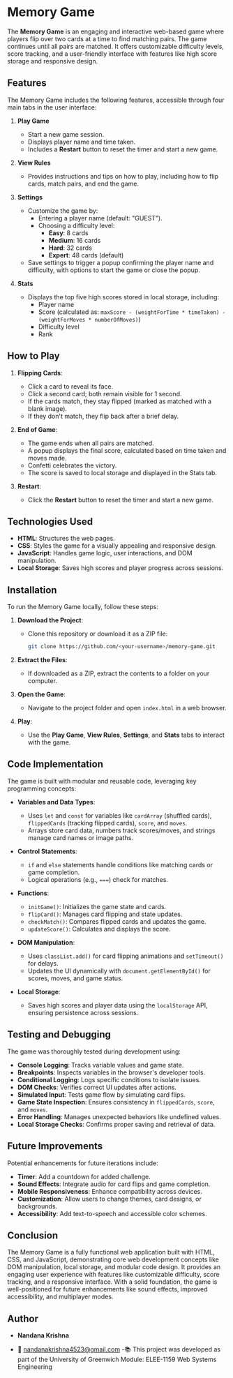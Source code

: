 

# Memory Game

The **Memory Game** is an engaging and interactive web-based game where players flip over two cards at a time to find matching pairs. The game continues until all pairs are matched. It offers customizable difficulty levels, score tracking, and a user-friendly interface with features like high score storage and responsive design.

## Features
The Memory Game includes the following features, accessible through four main tabs in the user interface:

1. **Play Game**
   - Start a new game session.
   - Displays player name and time taken.
   - Includes a **Restart** button to reset the timer and start a new game.

2. **View Rules**
   - Provides instructions and tips on how to play, including how to flip cards, match pairs, and end the game.

3. **Settings**
   - Customize the game by:
     - Entering a player name (default: "GUEST").
     - Choosing a difficulty level:
       - **Easy**: 8 cards
       - **Medium**: 16 cards
       - **Hard**: 32 cards
       - **Expert**: 48 cards (default)
   - Save settings to trigger a popup confirming the player name and difficulty, with options to start the game or close the popup.

4. **Stats**
   - Displays the top five high scores stored in local storage, including:
     - Player name
     - Score (calculated as: `maxScore - (weightForTime * timeTaken) - (weightForMoves * numberOfMoves)`)
     - Difficulty level
     - Rank

## How to Play
1. **Flipping Cards**:
   - Click a card to reveal its face.
   - Click a second card; both remain visible for 1 second.
   - If the cards match, they stay flipped (marked as matched with a blank image).
   - If they don't match, they flip back after a brief delay.

2. **End of Game**:
   - The game ends when all pairs are matched.
   - A popup displays the final score, calculated based on time taken and moves made.
   - Confetti celebrates the victory.
   - The score is saved to local storage and displayed in the Stats tab.

3. **Restart**:
   - Click the **Restart** button to reset the timer and start a new game.

## Technologies Used
- **HTML**: Structures the web pages.
- **CSS**: Styles the game for a visually appealing and responsive design.
- **JavaScript**: Handles game logic, user interactions, and DOM manipulation.
- **Local Storage**: Saves high scores and player progress across sessions.

## Installation
To run the Memory Game locally, follow these steps:

1. **Download the Project**:
   - Clone this repository or download it as a ZIP file:
     ```bash
     git clone https://github.com/<your-username>/memory-game.git
     ```

2. **Extract the Files**:
   - If downloaded as a ZIP, extract the contents to a folder on your computer.

3. **Open the Game**:
   - Navigate to the project folder and open `index.html` in a web browser.

4. **Play**:
   - Use the **Play Game**, **View Rules**, **Settings**, and **Stats** tabs to interact with the game.

## Code Implementation
The game is built with modular and reusable code, leveraging key programming concepts:

- **Variables and Data Types**:
  - Uses `let` and `const` for variables like `cardArray` (shuffled cards), `flippedCards` (tracking flipped cards), `score`, and `moves`.
  - Arrays store card data, numbers track scores/moves, and strings manage card names or image paths.

- **Control Statements**:
  - `if` and `else` statements handle conditions like matching cards or game completion.
  - Logical operations (e.g., `===`) check for matches.

- **Functions**:
  - `initGame()`: Initializes the game state and cards.
  - `flipCard()`: Manages card flipping and state updates.
  - `checkMatch()`: Compares flipped cards and updates the game.
  - `updateScore()`: Calculates and displays the score.

- **DOM Manipulation**:
  - Uses `classList.add()` for card flipping animations and `setTimeout()` for delays.
  - Updates the UI dynamically with `document.getElementById()` for scores, moves, and game status.

- **Local Storage**:
  - Saves high scores and player data using the `localStorage` API, ensuring persistence across sessions.

## Testing and Debugging
The game was thoroughly tested during development using:
- **Console Logging**: Tracks variable values and game state.
- **Breakpoints**: Inspects variables in the browser's developer tools.
- **Conditional Logging**: Logs specific conditions to isolate issues.
- **DOM Checks**: Verifies correct UI updates after actions.
- **Simulated Input**: Tests game flow by simulating card flips.
- **Game State Inspection**: Ensures consistency in `flippedCards`, `score`, and `moves`.
- **Error Handling**: Manages unexpected behaviors like undefined values.
- **Local Storage Checks**: Confirms proper saving and retrieval of data.

## Future Improvements
Potential enhancements for future iterations include:
- **Timer**: Add a countdown for added challenge.
- **Sound Effects**: Integrate audio for card flips and game completion.
- **Mobile Responsiveness**: Enhance compatibility across devices.
- **Customization**: Allow users to change themes, card designs, or backgrounds.
- **Accessibility**: Add text-to-speech and accessible color schemes.

## Conclusion
The Memory Game is a fully functional web application built with HTML, CSS, and JavaScript, demonstrating core web development concepts like DOM manipulation, local storage, and modular code design. It provides an engaging user experience with features like customizable difficulty, score tracking, and a responsive interface. With a solid foundation, the game is well-positioned for future enhancements like sound effects, improved accessibility, and multiplayer modes.


## Author
- **Nandana Krishna** 

- 📧 nandanakrishna4523@gmail.com
-📚 This project was developed as part of the University of Greenwich Module: ELEE-1159 Web Systems Engineering   
